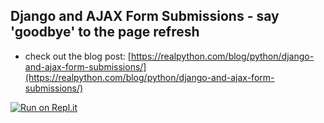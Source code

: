 ## Django and AJAX Form Submissions - say 'goodbye' to the page refresh

- check out the blog post: [https://realpython.com/blog/python/django-and-ajax-form-submissions/](https://realpython.com/blog/python/django-and-ajax-form-submissions/)

[![Run on Repl.it](https://repl.it/badge/github/HeyIam-Tim/django-form-fun)](https://repl.it/github/HeyIam-Tim/django-form-fun)